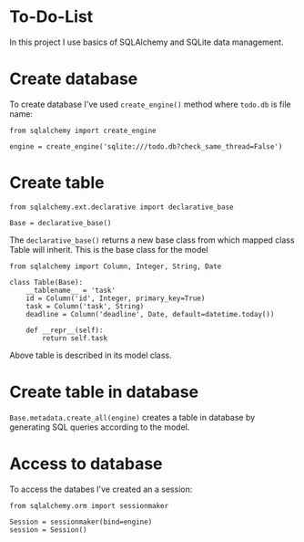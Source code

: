# To-Do-List

In this project I use basics of SQLAlchemy and SQLite data management.

# Create database
To create database I've used `create_engine()` method where `todo.db` is file name:

```
from sqlalchemy import create_engine

engine = create_engine('sqlite:///todo.db?check_same_thread=False')
```

# Create table

```
from sqlalchemy.ext.declarative import declarative_base

Base = declarative_base()
```

The `declarative_base()` returns a new base class from which mapped class Table will inherit. This is the base class for the model

```
from sqlalchemy import Column, Integer, String, Date

class Table(Base):
    __tablename__ = 'task'
    id = Column('id', Integer, primary_key=True)
    task = Column('task', String)
    deadline = Column('deadline', Date, default=datetime.today())

    def __repr__(self):
        return self.task
 ```
 
Above table is described in its model class.

# Create table in database

`Base.metadata.create_all(engine)` creates a table in database by generating SQL queries according to the model.

# Access to database 

 To access the databes I've created an a session:
 
 ```
 from sqlalchemy.orm import sessionmaker
 
 Session = sessionmaker(bind=engine)
session = Session()
```

 
